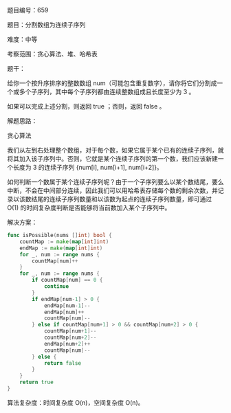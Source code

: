 题目编号：659

题目：分割数组为连续子序列

难度：中等

考察范围：贪心算法、堆、哈希表

题干：

给你一个按升序排序的整数数组 num（可能包含重复数字），请你将它们分割成一个或多个子序列，其中每个子序列都由连续整数组成且长度至少为 3 。

如果可以完成上述分割，则返回 true ；否则，返回 false 。

解题思路：

贪心算法

我们从左到右处理整个数组，对于每个数，如果它属于某个已有的连续子序列，就将其加入该子序列中。否则，它就是某个连续子序列的第一个数，我们应该新建一个长度为 3 的连续子序列 {num[i], num[i+1], num[i+2]}。

如何判断一个数属于某个连续子序列呢？由于一个子序列要么以某个数结尾，要么中断，不会在中间部分连续，因此我们可以用哈希表存储每个数的剩余次数，并记录以该数结尾的连续子序列数量和以该数为起点的连续子序列数量，即可通过 O(1) 的时间复杂度判断是否能够将当前数加入某个子序列中。

解决方案：

```go
func isPossible(nums []int) bool {
    countMap := make(map[int]int)
    endMap := make(map[int]int)
    for _, num := range nums {
        countMap[num]++
    }
    for _, num := range nums {
        if countMap[num] == 0 {
            continue
        }
        if endMap[num-1] > 0 {
            endMap[num-1]--
            endMap[num]++
            countMap[num]--
        } else if countMap[num+1] > 0 && countMap[num+2] > 0 {
            countMap[num+1]--
            countMap[num+2]--
            endMap[num+2]++
            countMap[num]--
        } else {
            return false
        }
    }
    return true
}
```

算法复杂度：时间复杂度 O(n)，空间复杂度 O(n)。